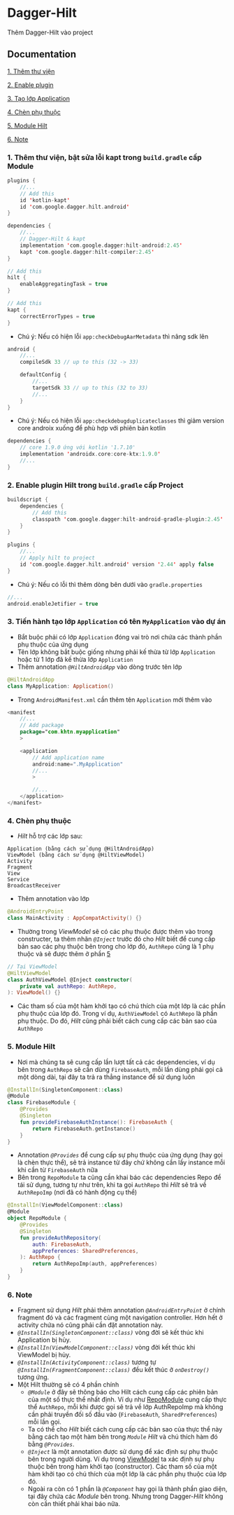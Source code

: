 
# Dagger-Hilt

Thêm Dagger-Hilt vào project
## Documentation

[1. Thêm thư viện](#AddLib)

[2. Enable plugin](#Enable)

[3. Tạo lớp Application](#AddApplication)

[4. Chèn phụ thuộc](#AddDependencies)

[5. Module Hilt](#Module)

[6. Note](#Note)


<a name="AddLib"></a>
### 1. Thêm thư viện, bật sửa lỗi kapt trong `build.gradle` cấp Module

```kotlin
plugins {
    //...
    // Add this
    id 'kotlin-kapt'
    id 'com.google.dagger.hilt.android'
}

dependencies { 
    //...
    // Dagger-Hilt & kapt
    implementation 'com.google.dagger:hilt-android:2.45'
    kapt 'com.google.dagger:hilt-compiler:2.45'
}

// Add this
hilt {
    enableAggregatingTask = true
}

// Add this
kapt {
    correctErrorTypes = true
}
```
- Chú ý: Nếu có hiện lỗi `app:checkDebugAarMetadata` thì nâng sdk lên 
```kotlin
android {
    //...
    compileSdk 33 // up to this (32 -> 33)

    defaultConfig {
        //...
        targetSdk 33 // up to this (32 to 33)
        //...
    }
}
```
- Chú ý: Nếu có hiện lỗi `app:checkdebugduplicateclasses` thì giảm version core androix xuống để phù hợp với phiên bản kotlin
```kotlin
dependencies {
    // core 1.9.0 ứng với kotlin '1.7.10'
    implementation 'androidx.core:core-ktx:1.9.0'
    //...
}
```
<a name="Enable"></a>
### 2. Enable plugin Hilt trong `build.gradle` cấp Project
```kotlin
buildscript {
    dependencies {
        // Add this
        classpath 'com.google.dagger:hilt-android-gradle-plugin:2.45'
    }
}

plugins {
    //...
    // Apply hilt to project
    id 'com.google.dagger.hilt.android' version '2.44' apply false
}
```
- Chú ý: Nếu có lỗi thì thêm dòng bên dưới vào `gradle.properties`
```kotlin
//...
android.enableJetifier = true
```
<a name="AddApplication"></a>
### 3. Tiến hành tạo lớp `Application` có tên `MyApplication` vào dự án
- Bắt buộc phải có lớp `Application` đóng vai trò nơi chứa các thành phần phụ thuộc của ứng dụng
-  Tên lớp không bắt buộc giống nhưng phải kế thừa từ lớp `Application` hoặc từ 1 lớp đã kế thừa lớp `Application`
- Thêm annotation *`@HiltAndroidApp`* vào dòng trước tên lớp
```kotlin
@HiltAndroidApp
class MyApplication: Application()
```
- Trong `AndroidManifest.xml` cần thêm tên `Application` mới thêm vào
```kotlin
<manifest
    //...
    // Add package
    package="com.khtn.myapplication"
    >

    <application
        // Add application name
        android:name=".MyApplication"
        //...
        >

        //...
    </application>
</manifest>
```
<a name="AddDependencies"></a>
### 4. Chèn phụ thuộc
- *Hilt* hỗ trợ các lớp sau:
```
Application (bằng cách sử dụng @HiltAndroidApp)
ViewModel (bằng cách sử dụng @HiltViewModel)
Activity
Fragment
View
Service
BroadcastReceiver
```
- Thêm annotation vào lớp
```kotlin
@AndroidEntryPoint
class MainActivity : AppCompatActivity() {}
```
- Thường trong *ViewModel* sẽ có các phụ thuộc được thêm vào trong constructer, ta thêm nhãn *`@Inject`* trước đó cho *Hilt* biết để cung cấp bản sao các phụ thuộc bên trong cho lớp đó, `AuthRepo` cũng là 1 phụ thuộc và sẽ được thêm ở phần [5](#Module)
<a name="ViewModel"></a>
```kotlin
// Tại ViewModel
@HiltViewModel
class AuthViewModel @Inject constructor(
    private val authRepo: AuthRepo,
): ViewModel() {}
```
- Các tham số của một hàm khởi tạo có chú thích của một lớp là các phần phụ thuộc của lớp đó. Trong ví dụ, `AuthViewModel` có `AuthRepo` là phần phụ thuộc. Do đó, *Hilt* cũng phải biết cách cung cấp các bản sao của `AuthRepo`
<a name="Module"></a>
### 5. Module Hilt
- Nơi mà chúng ta sẽ cung cấp lần lượt tất cả các dependencies, ví dụ bên trong `AuthRepo` sẽ cần dùng `FirebaseAuth`, mỗi lần dùng phải gọi cả một dòng dài, tại đây ta trả ra thẳng instance để sử dụng luôn
```kotlin
@InstallIn(SingletonComponent::class)
@Module
class FirebaseModule {
    @Provides
    @Singleton
    fun provideFirebaseAuthInstance(): FirebaseAuth {
        return FirebaseAuth.getInstance()
    }
}
```
- Annotation *`@Provides`* để cung cấp sự phụ thuộc của ứng dụng (hay gọi là chèn thực thể), sẽ trả instance từ đây chứ không cần lấy instance mỗi khi cần từ `FirebaseAuth` nữa
- Bên trong `RepoModule` ta cũng cần khai báo các dependencies Repo để tái sử dụng, tương tự như trên, khi ta gọi `AuthRepo` thì *Hilt* sẽ trả về `AuthRepoImp` (nơi đã có hành động cụ thể)
<a name="RepoModule"></a>
```kotlin
@InstallIn(ViewModelComponent::class)
@Module
object RepoModule {
    @Provides
    @Singleton
    fun provideAuthRepository(
        auth: FirebaseAuth,
        appPreferences: SharedPreferences,
    ): AuthRepo {
        return AuthRepoImp(auth, appPreferences)
    }
}
```
<a name="Note"></a>
### 6. Note
- Fragment sử dụng *Hilt* phải thêm annotation *`@AndroidEntryPoint`* ở chính fragment đó và các fragment cùng một navigation controller. Hơn hết ở activity chứa nó cũng phải cần đặt annotation này.
- *`@InstallIn(SingletonComponent::class)`* vòng đời sẽ kết thúc khi Application bị hủy.
- *`@InstallIn(ViewModelComponent::class)`* vòng đời kết thúc khi ViewModel bị hủy.
- *`@InstallIn(ActivityComponent::class)`* tương tự *`@InstallIn(FragmentComponent::class)`* đều kết thúc ở *`onDestroy()`* tương ứng.
- Một Hilt thường sẽ có 4 phần chính
    - *`@Module`* ở đây sẽ thông báo cho Hilt cách cung cấp các phiên bản của một số thực thể nhất định. Ví dụ như [RepoModule](#RepoModule) cung cấp thực thể `AuthRepo`, mỗi khi được gọi sẽ trả về lớp AuthRepoImp mà không cần phải truyền đối số đầu vào (`FirebaseAuth`, `SharedPreferences`) mỗi lần gọi.
    - Ta có thể cho *Hilt* biết cách cung cấp các bản sao của thực thể này bằng cách tạo một hàm bên trong *`Module`* *Hilt* và chú thích hàm đó bằng *`@Provides`*.
    - *`@Inject`* là một annotation được sử dụng để xác định sự phụ thuộc bên trong người dùng. Ví dụ trong [ViewModel](#ViewModel) ta xác định sự phụ thuộc bên trong hàm khởi tạo (constructor). Các tham số của một hàm khởi tạo có chú thích của một lớp là các phần phụ thuộc của lớp đó.
    - Ngoài ra còn có 1 phần là *`@Component`* hay gọi là thành phần giao diện, tại đây chứa các *Module* bên trong. Nhưng trong Dagger-*Hilt* không còn cần thiết phải khai báo nữa.
